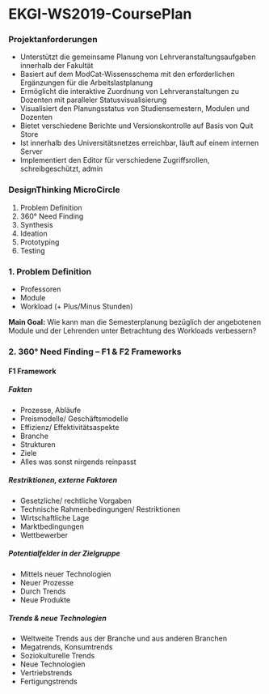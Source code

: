 # EKGI-WS2019-CoursePlan

### Projektanforderungen
- Unterstützt die gemeinsame Planung von Lehrveranstaltungsaufgaben innerhalb der Fakultät
- Basiert auf dem ModCat-Wissensschema mit den erforderlichen Ergänzungen für die Arbeitslastplanung
- Ermöglicht die interaktive Zuordnung von Lehrveranstaltungen zu Dozenten mit paralleler Statusvisualisierung
- Visualisiert den Planungsstatus von Studiensemestern, Modulen und Dozenten
- Bietet verschiedene Berichte und Versionskontrolle auf Basis von Quit Store
- Ist innerhalb des Universitätsnetzes erreichbar, läuft auf einem internen Server
- Implementiert den Editor für verschiedene Zugriffsrollen, schreibgeschützt, admin

### DesignThinking MicroCircle
1.	Problem Definition
2.	360° Need Finding
3.	Synthesis
4.	Ideation
5.	Prototyping
6.	Testing

### 1.	Problem Definition
-	Professoren
-	Module
- Workload (+ Plus/Minus Stunden)

**Main Goal:** Wie kann man die Semesterplanung bezüglich der angebotenen Module und der Lehrenden unter Betrachtung des Workloads verbessern?

### 2.	360° Need Finding – F1 & F2 Frameworks 
#### F1 Framework
#####	Fakten
-	Prozesse, Abläufe
-	Preismodelle/ Geschäftsmodelle
-	Effizienz/ Effektivitätsaspekte
-	Branche
-	Strukturen
-	Ziele
-	Alles was sonst nirgends reinpasst
##### Restriktionen, externe Faktoren
-	Gesetzliche/ rechtliche Vorgaben
-	Technische Rahmenbedingungen/ Restriktionen
-	Wirtschaftliche Lage
-	Marktbedingungen
-	Wettbewerber
##### Potentialfelder in der Zielgruppe
-	Mittels neuer Technologien
-	Neuer Prozesse
-	Durch Trends
-	Neue Produkte
##### Trends & neue Technologien
-	Weltweite Trends aus der Branche und aus anderen Branchen
-	Megatrends, Konsumtrends
-	Soziokulturelle Trends
-	Neue Technologien
-	Vertriebstrends
-	Fertigungstrends
